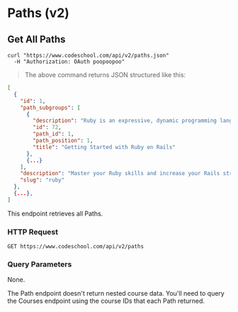 # Paths (v2)

## Get All Paths

```shell
curl "https://www.codeschool.com/api/v2/paths.json"
  -H "Authorization: OAuth poopoopoo"
```

> The above command returns JSON structured like this:

```json
[
  {
    "id": 1,
    "path_subgroups": [
      {
        "description": "Ruby is an expressive, dynamic programming language. Ruby on Rails is an open source web framework for building custom web applications.  The courses in this section get you quickly up to speed with the basics of the Ruby language and on track to building your first Rails application.",
        "id": 72,
        "path_id": 1,
        "path_position": 1,
        "title": "Getting Started with Ruby on Rails"
      },
      {...}
    ],
    "description": "Master your Ruby skills and increase your Rails street cred by learning to build dynamic, sustainable applications for the web.",
    "slug": "ruby"
  },
  {...},
]
```

This endpoint retrieves all Paths.

### HTTP Request

`GET https://www.codeschool.com/api/v2/paths`

### Query Parameters

None.

<aside class="notice">
The Path endpoint doesn't return nested course data. You'll need to query the Courses endpoint using the course IDs
that each Path returned.
</aside>
